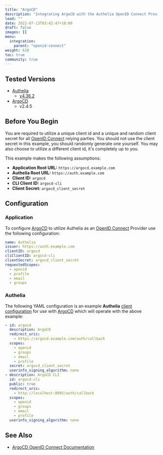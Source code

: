```yaml
---
title: "ArgoCD"
description: "Integrating ArgoCD with the Authelia OpenID Connect Provider."
lead: ""
date: 2022-07-13T03:42:47+10:00
draft: false
images: []
menu:
  integration:
    parent: "openid-connect"
weight: 620
toc: true
community: true
---
```


## Tested Versions

* [Authelia]
  * [v4.36.2](https://github.com/authelia/authelia/releases/tag/v4.36.2)
* [ArgoCD]
  * v2.4.5

## Before You Begin

You are required to utilize a unique client id and a unique and random client secret for all [OpenID Connect] relying
parties. You should not use the client secret in this example, you should randomly generate one yourself. You may also
choose to utilize a different client id, it's completely up to you.

This example makes the following assumptions:

* __Application Root URL:__ `https://argocd.example.com`
* __Authelia Root URL:__ `https://auth.example.com`
* __Client ID:__ `argocd`
* __CLI Client ID:__ `argocd-cli`
* __Client Secret:__ `argocd_client_secret`

## Configuration

### Application

To configure [ArgoCD] to utilize Authelia as an [OpenID Connect] Provider use the following configuration:

```yaml
name: Authelia
issuer: https://auth.example.com
clientID: argocd
cliClientID: argocd-cli
clientSecret: argocd_client_secret
requestedScopes:
  - openid
  - profile
  - email
  - groups
```

### Authelia

The following YAML configuration is an example __Authelia__
[client configuration](../../../configuration/identity-providers/open-id-connect.md#clients) for use with [ArgoCD]
which will operate with the above example:

```yaml
- id: argocd
  description: ArgoCD
  redirect_uris:
    - https://argocd.example.com/auth/callback
  scopes:
    - openid
    - groups
    - email
    - profile
  secret: argocd_client_secret
  userinfo_signing_algorithm: none
- description: ArgoCD CLI
  id: argocd-cli
  public: true
  redirect_uris:
    - http://localhost:8085/auth/callback
  scopes:
    - openid
    - groups
    - email
    - profile
  userinfo_signing_algorithm: none
```

## See Also

* [ArgoCD OpenID Connect Documentation](https://argo-cd.readthedocs.io/en/stable/operator-manual/user-management/#existing-oidc-provider)

[Authelia]: https://www.authelia.com
[ArgoCD]: https://argo-cd.readthedocs.io/en/stable/
[OpenID Connect]: ../../openid-connect/introduction.md




